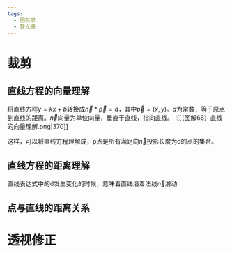```yaml
---
tags:
  - 图形学
  - 软光栅
---
```

# 裁剪

## 直线方程的向量理解

将直线方程$y = kx + b$转换成$\vec{n} * \vec{p} = d$，其中$\vec{p} = (x, y)$。$d$为常数，等于原点到直线的距离。$\vec{n}$向量为单位向量，垂直于直线，指向直线。
![[（图解66）直线的向量理解.png|370]]

这样，可以将直线方程理解成，p点是所有满足向$\vec{n}$投影长度为d的点的集合。

## 直线方程的距离理解

直线表达式中的d发生变化的时候，意味着直线沿着法线$\vec{n}$滑动

## 点与直线的距离关系




# 透视修正